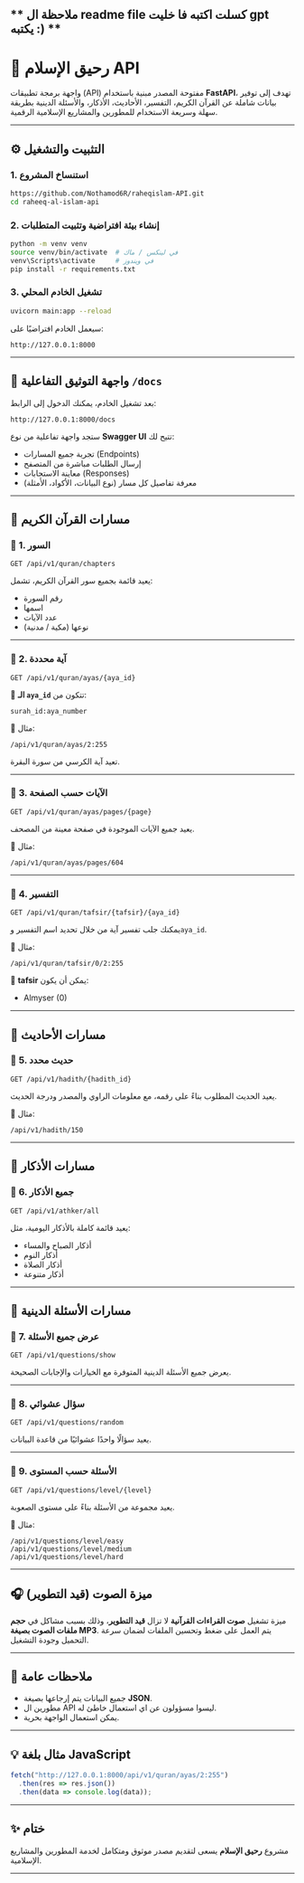 ** ملاحظة ال readme file كسلت اكتبه فا خليت gpt يكتبه :) **
---

# 🌿 رحيق الإسلام API

واجهة برمجة تطبيقات (API) مفتوحة المصدر مبنية باستخدام **FastAPI**، تهدف إلى توفير بيانات شاملة عن القرآن الكريم، التفسير، الأحاديث، الأذكار، والأسئلة الدينية بطريقة سهلة وسريعة الاستخدام للمطورين والمشاريع الإسلامية الرقمية.

---

## ⚙️ التثبيت والتشغيل

### 1. استنساخ المشروع

```bash
https://github.com/Nothamod6R/raheqislam-API.git
cd raheeq-al-islam-api
```

### 2. إنشاء بيئة افتراضية وتثبيت المتطلبات

```bash
python -m venv venv
source venv/bin/activate  # في لينكس / ماك
venv\Scripts\activate     # في ويندوز
pip install -r requirements.txt
```

### 3. تشغيل الخادم المحلي

```bash
uvicorn main:app --reload
```

سيعمل الخادم افتراضيًا على:

```
http://127.0.0.1:8000
```

---

## 📖 واجهة التوثيق التفاعلية `/docs`

بعد تشغيل الخادم، يمكنك الدخول إلى الرابط:

```
http://127.0.0.1:8000/docs
```

ستجد واجهة تفاعلية من نوع **Swagger UI** تتيح لك:

* تجربة جميع المسارات (Endpoints)
* إرسال الطلبات مباشرة من المتصفح
* معاينة الاستجابات (Responses)
* معرفة تفاصيل كل مسار (نوع البيانات، الأكواد، الأمثلة)

---

## 🕋 مسارات القرآن الكريم

### 🔹 **1. السور**

```
GET /api/v1/quran/chapters
```

يعيد قائمة بجميع سور القرآن الكريم، تشمل:

* رقم السورة
* اسمها
* عدد الآيات
* نوعها (مكية / مدنية)

---

### 🔹 **2. آية محددة**

```
GET /api/v1/quran/ayas/{aya_id}
```

📌 **الـ `aya_id`** تتكون من:

```
surah_id:aya_number
```

🔸 مثال:

```
/api/v1/quran/ayas/2:255
```

تعيد آية الكرسي من سورة البقرة.

---

### 🔹 **3. الآيات حسب الصفحة**

```
GET /api/v1/quran/ayas/pages/{page}
```

يعيد جميع الآيات الموجودة في صفحة معينة من المصحف.

🔸 مثال:

```
/api/v1/quran/ayas/pages/604
```

---

### 🔹 **4. التفسير**

```
GET /api/v1/quran/tafsir/{tafsir}/{aya_id}
```

يمكنك جلب تفسير آية من خلال تحديد اسم التفسير و`aya_id`.

🔸 مثال:

```
/api/v1/quran/tafsir/0/2:255
```

🔹 **tafsir** يمكن أن يكون:

* Almyser (0)

---

## 📜 مسارات الأحاديث

### 🔹 **5. حديث محدد**

```
GET /api/v1/hadith/{hadith_id}
```

يعيد الحديث المطلوب بناءً على رقمه، مع معلومات الراوي والمصدر ودرجة الحديث.

🔸 مثال:

```
/api/v1/hadith/150
```

---

## 🤲 مسارات الأذكار

### 🔹 **6. جميع الأذكار**

```
GET /api/v1/athker/all
```

يعيد قائمة كاملة بالأذكار اليومية، مثل:

* أذكار الصباح والمساء
* أذكار النوم
* أذكار الصلاة
* أذكار متنوعة

---

## 🧠 مسارات الأسئلة الدينية

### 🔹 **7. عرض جميع الأسئلة**

```
GET /api/v1/questions/show
```

يعرض جميع الأسئلة الدينية المتوفرة مع الخيارات والإجابات الصحيحة.

---

### 🔹 **8. سؤال عشوائي**

```
GET /api/v1/questions/random
```

يعيد سؤالًا واحدًا عشوائيًا من قاعدة البيانات.

---

### 🔹 **9. الأسئلة حسب المستوى**

```
GET /api/v1/questions/level/{level}
```

يعيد مجموعة من الأسئلة بناءً على مستوى الصعوبة.

🔸 مثال:

```
/api/v1/questions/level/easy
/api/v1/questions/level/medium
/api/v1/questions/level/hard
```

---

## 🎧 ميزة الصوت (قيد التطوير)

ميزة تشغيل **صوت القراءات القرآنية** لا تزال **قيد التطوير**، وذلك بسبب مشاكل في **حجم ملفات الصوت بصيغة MP3**.
يتم العمل على ضغط وتحسين الملفات لضمان سرعة التحميل وجودة التشغيل.

---

## 🧩 ملاحظات عامة

* جميع البيانات يتم إرجاعها بصيغة **JSON**.
* مطورين ال API ليسوا مسؤولون عن اي استعمال خاطئ له.
*  يمكن استعمال الواجهة بحرية.

---

## 💡 مثال بلغة JavaScript

```javascript
fetch("http://127.0.0.1:8000/api/v1/quran/ayas/2:255")
  .then(res => res.json())
  .then(data => console.log(data));
```

---

## ✨ ختام

مشروع **رحيق الإسلام** يسعى لتقديم مصدر موثوق ومتكامل لخدمة المطورين والمشاريع الإسلامية.

---

